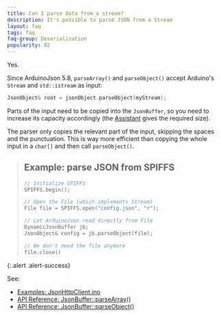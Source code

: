 ```yaml
---
title: Can I parse data from a stream?
description: It's possible to parse JSON from a Stream
layout: faq
tags: faq
faq-group: Deserialization
popularity: 82
---
```


Yes.

Since ArduinoJson 5.8, `parseArray()` and `parseObject()` accept Arduino's `Stream` and `std::istream` as input:

```c++
JsonObject& root = jsonObject.parseObject(myStream);
```

Parts of the input need to be copied into the `JsonBuffer`, so you need to increase its capacity accordingly (the [Assistant]({{site.baseurl}}/assistant/) gives the required size).

The parser only copies the relevant part of the input, skipping the spaces and the punctuation.
This is way more efficient than copying the whole input in a `char[]` and then call `parseObject()`.

> ## Example: parse JSON from SPIFFS
>
> ```c++
> // Initialize SPIFFS
> SPIFFS.begin();
>
> // Open the File (which implements Stream)
> File file = SPIFFS.open("config.json", "r");
>
> // Let ArduinoJson read directly from File
> DynamicJsonBuffer jb;
> JsonObject& config = jb.parseObject(file);
>
> // We don't need the file anymore
> file.close()
> ```
{:.alert .alert-success}

See:

* [Examples: JsonHttpClient.ino]({{site.baseurl}}/example/http-client/)
* [API Reference: JsonBuffer::parseArray()]({{site.baseurl}}/api/jsonbuffer/parsearray/)
* [API Reference: JsonBuffer::parseObject()]({{site.baseurl}}/api/jsonbuffer/parseobject/)

